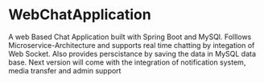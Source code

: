 # WebChatApplication

A web Based Chat Application built with Spring Boot and MySQl. Folllows Microservice-Architecture and supports real time chatting by integation of Web Socket. Also provides perscistance by saving the data in MySQL data base.
Next version will come with the integration of notification system, media transfer and admin support
